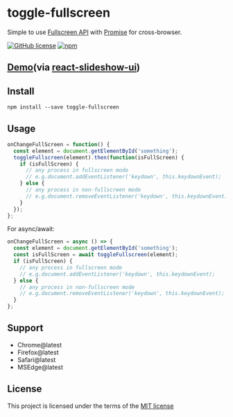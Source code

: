 toggle-fullscreen
===
Simple to use [Fullscreen API](https://developer.mozilla.org/en-US/docs/Web/API/Fullscreen_API) with [Promise](https://developer.mozilla.org/en-US/docs/Web/JavaScript/Reference/Global_Objects/Promise) for cross-browser.

[![GitHub license](https://img.shields.io/badge/license-MIT-blue.svg)](https://github.com/shisama/toggle-fullscreen/blob/master/LICENSE)
[![npm](https://img.shields.io/npm/dt/toggle-fullscreen.svg)](https://www.npmjs.com/package/toggle-fullscreen)

## [Demo](https://shisama.github.io/react-slideshow-ui/demo/)(via [react-slideshow-ui](https://www.npmjs.com/package/react-slideshow-ui))

## Install
```
npm install --save toggle-fullscreen
```

## Usage
```js
onChangeFullScreen = function() {
  const element = document.getElementById('something');
  toggleFullscreen(element).then(function(isFullScreen) {
    if (isFullScreen) {
      // any process in fullscreen mode
      // e.g.document.addEventListener('keydown', this.keydownEvent);
    } else {
      // any process in non-fullscreen mode
      // e.g.document.removeEventListener('keydown', this.keydownEvent);
    }
  });
};
```

For async/await:
```js
onChangeFullScreen = async () => {
  const element = document.getElementById('something');
  const isFullScreen = await toggleFullscreen(element);
  if (isFullScreen) {
    // any process in fullscreen mode
    // e.g.document.addEventListener('keydown', this.keydownEvent);
  } else {
    // any process in non-fullscreen mode
    // e.g.document.removeEventListener('keydown', this.keydownEvent);
  }
};
```

## Support
- Chrome@latest
- Firefox@latest
- Safari@latest
- MSEdge@latest

## License
This project is licensed under the terms of the
[MIT license](https://github.com/shisama/toggle-fullscreen/blob/master/LICENSE)

